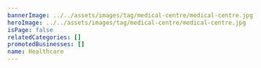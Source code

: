```yaml
---
bannerImage: ../../assets/images/tag/medical-centre/medical-centre.jpg
heroImage: ../../assets/images/tag/medical-centre/medical-centre.jpg
isPage: false
relatedCategories: []
promotedBusinesses: []
name: Healthcare
---
```

